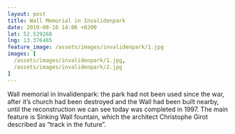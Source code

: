 ```yaml
---
layout: post
title: Wall Memorial in Invalidenpark
date: 2019-08-16 14:06 +0200
lat: 52.529268
lng: 13.376465
feature_image: /assets/images/invalidenpark/1.jpg
images: [
  /assets/images/invalidenpark/1.jpg,
  /assets/images/invalidenpark/2.jpg
]
---
```


Wall memorial in Invalidenpark: the park had not been used since the war, after it’s church had been destroyed and the Wall had been built nearby, until the reconstruction we can see today was completed in 1997. The main feature is Sinking Wall fountain, which the architect Christophe Girot described as “track in the future”.
